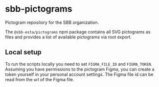 # sbb-pictograms

Pictogram repository for the SBB organization.

The `@sbb-esta/pictograms` npm package contains all SVG pictograms as files and provides a list of available
pictograms via root export.

## Local setup

To run the scripts locally you need to set `FIGMA_FILE_ID` and `FIGMA_TOKEN`. 
Assuming you have permissions to the pictogram Figma, you can create a token yourself in your personal account settings.
The Figma file id can be read from the url of the Figma file.
